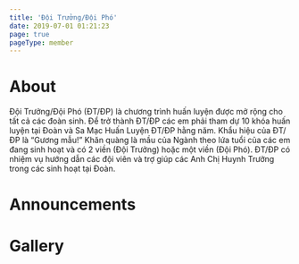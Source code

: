```yaml
---
title: 'Đội Trưởng/Đội Phó'
date: 2019-07-01 01:21:23
page: true
pageType: member
---
```


# About
Đội Trưởng/Đội Phó (ĐT/ĐP) là chương trình huấn luyện được mở rộng cho
tất cả các đoàn sinh. Để trở thành ĐT/ĐP các em phải tham dự 10 khóa
huấn luyện tại Đoàn và Sa Mạc Huấn Luyện ĐT/ĐP hằng năm. Khẩu hiệu
của ĐT/ĐP là “Gương mẫu!” Khăn quàng là mầu của Ngành theo lứa tuổi
của các em đang sinh hoạt và có 2 viền (Đội Trưởng) hoặc một viền (Đội
Phó). ĐT/ĐP có nhiệm vụ hướng dẫn các đội viên và trợ giúp các Anh Chị
Huynh Trưởng trong các sinh hoạt tại Đoàn.

# Announcements

# Gallery
